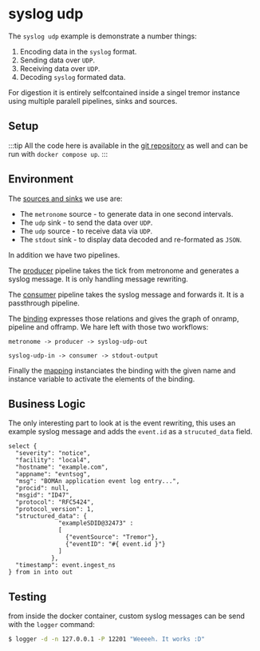 # syslog udp

The `syslog udp` example is demonstrate a number things:

1. Encoding data in the `syslog` format.
2. Sending data over `UDP`.
3. Receiving data over `UDP`.
4. Decoding `syslog` formated data.

For digestion it is entirely selfcontained inside a singel tremor instance using multiple paralell pipelines, sinks and sources.

## Setup

:::tip
All the code here is available in the [git repository](https://github.com/tremor-rs/tremor-www-docs/tree/main/docs/workshop/examples/14_syslog_udp) as well and can be run with `docker compose up`.
:::

## Environment

The [sources and sinks](etc/tremor/config/00_ramps.yaml) we use are:

- The `metronome` source - to generate data in one second intervals.
- The `udp` sink - to send the data over `UDP`.
- The `udp` source - to receive data via `UDP`.
- The `stdout` sink - to display data decoded and re-formated as `JSON`.

In addition we have two pipelines.

The [producer](etc/tremor/config/consumer.trickle) pipeline takes the tick from metronome and generates a syslog message. It is only handling message rewriting.

The [consumer](etc/tremor/config/consumer.trickle) pipeline takes the syslog message and forwards it. It is a passthrough pipeline.

The [binding](./etc/tremor/config/01_binding.yaml) expresses those relations and gives the graph of onramp, pipeline and offramp. We hare left with those two workflows:

```
metronome -> producer -> syslog-udp-out

syslog-udp-in -> consumer -> stdout-output
```

Finally the [mapping](./etc/tremor/config/02_mapping.yaml) instanciates the binding with the given name and instance variable to activate the elements of the binding.

## Business Logic

The only interesting part to look at is the event rewriting, this uses an example syslog message and adds the `event.id` as a `strucuted_data` field.

```trickle
select {
  "severity": "notice",
  "facility": "local4",
  "hostname": "example.com",
  "appname": "evntsog",
  "msg": "BOMAn application event log entry...",
  "procid": null,
  "msgid": "ID47",
  "protocol": "RFC5424",
  "protocol_version": 1,
  "structured_data": {
              "exampleSDID@32473" :
              [
                {"eventSource": "Tremor"},
                {"eventID": "#{ event.id }"}
              ]
            },
  "timestamp": event.ingest_ns
} from in into out
```

## Testing

from inside the docker container, custom syslog messages can be send with the `logger` command:

```bash
$ logger -d -n 127.0.0.1 -P 12201 "Weeeeh. It works :D"
```
